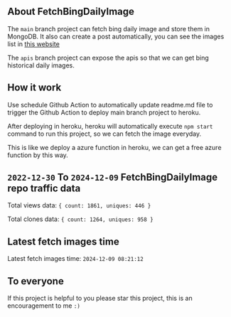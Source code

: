 ## About FetchBingDailyImage

The `main` branch project can fetch bing daily image and store them in MongoDB.
It also can create a post automatically, you can see the images list in [this website](https://oursalbum.netlify.app)

The `apis` branch project can expose the apis so that we can get bing historical daily images.

## How it work

Use schedule Github Action to automatically update readme.md file to trigger the Github Action to deploy main branch project to heroku.

After deploying in heroku, heroku will automatically execute `npm start` command to run this project, so we can fetch the image everyday.

This is like we deploy a azure function in heroku, we can get a free azure function by this way.

## `2022-12-30` To `2024-12-09` FetchBingDailyImage repo traffic data

Total views data: `{ count: 1861, uniques: 446 }`

Total clones data: `{ count: 1264, uniques: 958 }`

## Latest fetch images time

Latest fetch images time: `2024-12-09 08:21:12`

## To everyone

If this project is helpful to you please star this project, this is an encouragement to me `:)`



